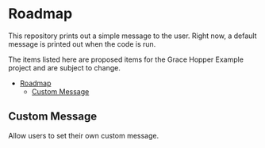 # Roadmap

This repository prints out a simple message to the user. Right now, a default message is printed out when the code is run.

The items listed here are proposed items for the Grace Hopper Example project and are subject to change. 
- [Roadmap](#roadmap)
    - [Custom Message](#custom-message)

## Custom Message

Allow users to set their own custom message.
